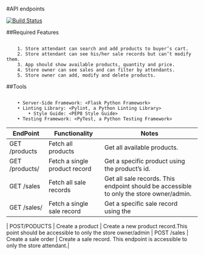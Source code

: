  #API endpoints
 
 [![Build Status](https://travis-ci.org/RonaldMule/StoreManager.io.svg?branch=master)](https://travis-ci.org/RonaldMule/StoreManager.io)



 ##Required Features
~~~

    1. Store attendant can search and add products to buyer’s cart.
    2. Store attendant can see his/her sale records but can’t modify them.
    3. App should show available products, quantity and price.
    4. Store owner can see sales and can filter by attendants.
    5. Store owner can add, modify and delete products.
~~~ 
##Tools
~~~   

    • Server-Side Framework: <Flask Python Framework>
    • Linting Library: <Pylint, a Python Linting Library>
        • Style Guide: <PEP8 Style Guide>
    • Testing Framework: <PyTest, a Python Testing Framework>
 ~~~ 

|EndPoint                     |    Functionality                |        Notes           |
|-----------------------------|---------------------------------|------------------------|
|GET /products                | Fetch all products              |Get all available products.|
|GET /products/<productId>    |Fetch a single product record    | Get a specific product using the product’s id.|
|GET /sales                   |Fetch all sale records           |Get all sale records. This endpoint should be accessible to only the store owner/admin.|
|GET /sales/<saleId>          | Fetch a single sale record      | Get a specific sale record using the                                                          

|      POST/PODUCTS           | Create a product                | Create a new product record.This point should be accessible to only the store owner/admin | 
 POST /sales                 | Create a sale order         | Create a sale record. This endpoint is accessible to only the store attendant.|

















